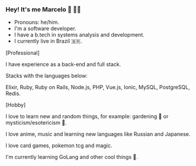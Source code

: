 ### Hey! It's me Marcelo :wave: :man_technologist:

- Pronouns: he/him.
- I'm a software developer.
- I have a b.tech in systems analysis and development.
- I currently live in Brazil :brazil:.

[Professional]

I have experience as a back-end and full stack.

Stacks with the languages below:

Elixir, Ruby, Ruby on Rails, Node.js, PHP, Vue.js, Ionic, MySQL, PostgreSQL, Redis.

[Hobby]

I love to learn new and random things, for example: gardening :rose: or mysticism/esotericism :crystal_ball:.

I love anime, music and learning new languages like Russian and Japanese.

I love card games, pokemon tcg and magic.

I'm currently learning GoLang and other cool things :rofl:.